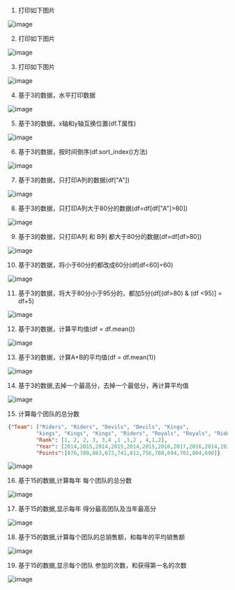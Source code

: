 
1. 打印如下图片

![image](https://github.com/relax-space/python-xxm/blob/master/third_step/img/1.png)

2. 打印如下图片

![image](https://github.com/relax-space/python-xxm/blob/master/third_step/img/2.png)

3. 打印如下图片

![image](https://github.com/relax-space/python-xxm/blob/master/third_step/img/3.png)

4. 基于3的数据，水平打印数据

![image](https://github.com/relax-space/python-xxm/blob/master/third_step/img/4.png)

5. 基于3的数据，x轴和y轴互换位置(df.T属性)

![image](https://github.com/relax-space/python-xxm/blob/master/third_step/img/5.png)

6. 基于3的数据，按时间倒序(df.sort_index()方法)

![image](https://github.com/relax-space/python-xxm/blob/master/third_step/img/6.png)

7. 基于3的数据，只打印A列的数据(df["A"])

![image](https://github.com/relax-space/python-xxm/blob/master/third_step/img/7.png)

8. 基于3的数据，只打印A列大于80分的数据(df=df[df["A"]>80])

![image](https://github.com/relax-space/python-xxm/blob/master/third_step/img/8.png)

9. 基于3的数据，只打印A列 和 B列 都大于80分的数据(df=df[df>80])

![image](https://github.com/relax-space/python-xxm/blob/master/third_step/img/9.png)

10. 基于3的数据，将小于60分的都改成60分(df[df<60]=60)

![image](https://github.com/relax-space/python-xxm/blob/master/third_step/img/10.png)

11. 基于3的数据，将大于80分小于95分的，都加5分(df[(df>80) & (df <95)] = df+5)

![image](https://github.com/relax-space/python-xxm/blob/master/third_step/img/11.png)

12. 基于3的数据，计算平均值(df = df.mean())

![image](https://github.com/relax-space/python-xxm/blob/master/third_step/img/12.png)

13. 基于3的数据，计算A+B的平均值(df = df.mean(1))

![image](https://github.com/relax-space/python-xxm/blob/master/third_step/img/13.png)

14. 基于3的数据,去掉一个最高分，去掉一个最低分，再计算平均值

![image](https://github.com/relax-space/python-xxm/blob/master/third_step/img/14.png)


15. 计算每个团队的总分数

```json
{"Team": ["Riders", "Riders", "Devils", "Devils", "Kings",
         "kings", "Kings", "Kings", "Riders", "Royals", "Royals", "Riders"],
         "Rank": [1, 2, 2, 3, 3,4 ,1 ,1,2 , 4,1,2],
         "Year": [2014,2015,2014,2015,2014,2015,2016,2017,2016,2014,2015,2017],
         "Points":[876,789,863,673,741,812,756,788,694,701,804,690]}
```

![image](https://github.com/relax-space/python-xxm/blob/master/third_step/img/15.png)

16. 基于15的数据,计算每年 每个团队的总分数

![image](https://github.com/relax-space/python-xxm/blob/master/third_step/img/16.png)

17. 基于15的数据,显示每年 得分最高团队及当年最高分

![image](https://github.com/relax-space/python-xxm/blob/master/third_step/img/17.png)

18. 基于15的数据,计算每个团队的总销售额，和每年的平均销售额

![image](https://github.com/relax-space/python-xxm/blob/master/third_step/img/18.png)

19. 基于15的数据,显示每个团队 参加的次数，和获得第一名的次数

![image](https://github.com/relax-space/python-xxm/blob/master/third_step/img/19.png)